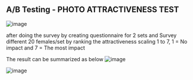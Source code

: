 A/B Testing - PHOTO ATTRACTIVENESS TEST
-----------------------------------------------------
![image](https://user-images.githubusercontent.com/77535395/122407781-1515b200-cfac-11eb-9029-99f3f63231bf.png)

after doing the survey by creating questionnaire for 2 sets and Survey different 20 females/set by ranking the attractiveness scaling 1 to 7, 1 = No impact and 7 = The most impact

The result can be summarized as below
![image](https://user-images.githubusercontent.com/77535395/122408191-62921f00-cfac-11eb-884a-06e72c808c2e.png)

![image](https://user-images.githubusercontent.com/77535395/122408253-6aea5a00-cfac-11eb-861b-f32fa15cd8f2.png)
